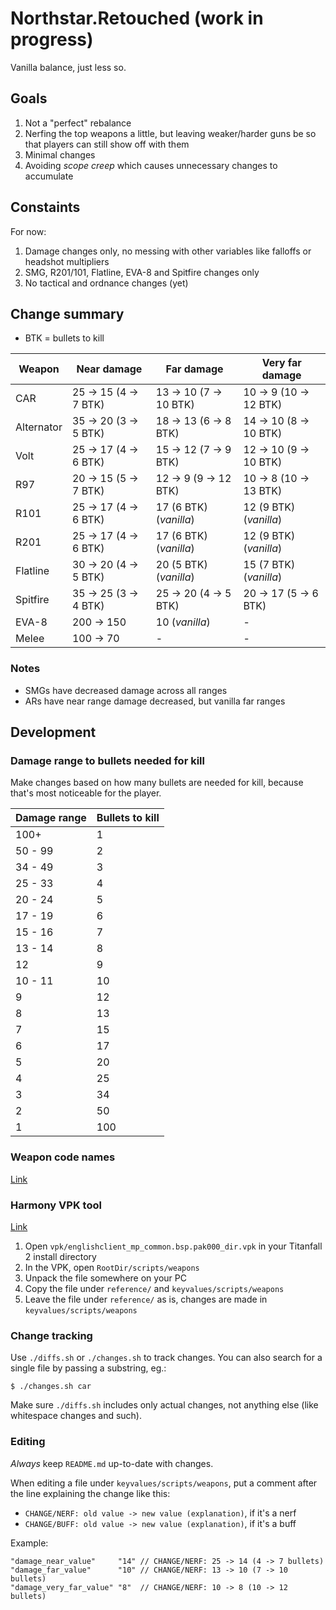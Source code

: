 Northstar.Retouched (work in progress)
================================================================================

Vanilla balance, just less so.

Goals
--------------------------------------------------------------------------------

  1. Not a "perfect" rebalance
  2. Nerfing the top weapons a little, but leaving weaker/harder guns be so that players can still show off with them
  3. Minimal changes
  4. Avoiding _scope creep_ which causes unnecessary changes to accumulate

Constaints
--------------------------------------------------------------------------------

For now:

  1. Damage changes only, no messing with other variables like falloffs or headshot multipliers
  2. SMG, R201/101, Flatline, EVA-8 and Spitfire changes only
  3. No tactical and ordnance changes (yet)

Change summary
--------------------------------------------------------------------------------

  * BTK = bullets to kill

| Weapon     | Near damage           | Far damage             | Very far damage        |
|------------|-----------------------|------------------------|------------------------|
| CAR        | 25 -> 15 (4 -> 7 BTK) | 13 -> 10 (7 -> 10 BTK) | 10 -> 9 (10 -> 12 BTK) |
| Alternator | 35 -> 20 (3 -> 5 BTK) | 18 -> 13 (6 -> 8 BTK)  | 14 -> 10 (8 -> 10 BTK) |
| Volt       | 25 -> 17 (4 -> 6 BTK) | 15 -> 12 (7 -> 9 BTK)  | 12 -> 10 (9 -> 10 BTK) |
| R97        | 20 -> 15 (5 -> 7 BTK) | 12 -> 9 (9 -> 12 BTK)  | 10 -> 8 (10 -> 13 BTK) |
| R101       | 25 -> 17 (4 -> 6 BTK) | 17 (6 BTK) (_vanilla_) | 12 (9 BTK) (_vanilla_) |
| R201       | 25 -> 17 (4 -> 6 BTK) | 17 (6 BTK) (_vanilla_) | 12 (9 BTK) (_vanilla_) |
| Flatline   | 30 -> 20 (4 -> 5 BTK) | 20 (5 BTK) (_vanilla_) | 15 (7 BTK) (_vanilla_) |
| Spitfire   | 35 -> 25 (3 -> 4 BTK) | 25 -> 20 (4 -> 5 BTK)  | 20 -> 17 (5 -> 6 BTK)  |
| EVA-8      | 200 -> 150            | 10 (_vanilla_)         | -                      |
| Melee      | 100 -> 70             | -                      | -                      |

### Notes

  * SMGs have decreased damage across all ranges
  * ARs have near range damage decreased, but vanilla far ranges

Development
--------------------------------------------------------------------------------

### Damage range to bullets needed for kill

Make changes based on how many bullets are needed for kill,
because that's most noticeable for the player.

| Damage range | Bullets to kill |
|--------------|-----------------|
| 100+         | 1               |
| 50 - 99      | 2               |
| 34 - 49      | 3               |
| 25 - 33      | 4               |
| 20 - 24      | 5               |
| 17 - 19      | 6               |
| 15 - 16      | 7               |
| 13 - 14      | 8               |
| 12           | 9               |
| 10 - 11      | 10              |
| 9            | 12              |
| 8            | 13              |
| 7            | 15              |
| 6            | 17              |
| 5            | 20              |
| 4            | 25              |
| 3            | 34              |
| 2            | 50              |
| 1            | 100             |


### Weapon code names

[Link](https://r2northstar.gitbook.io/r2northstar-wiki/hosting-a-server-with-northstar/dedicated-server#weapons)

### Harmony VPK tool

[Link](https://github.com/harmonytf/HarmonyVPKTool/releases/tag/1.2.0)

  1. Open `vpk/englishclient_mp_common.bsp.pak000_dir.vpk` in your Titanfall 2 install directory
  2. In the VPK, open `RootDir/scripts/weapons`
  3. Unpack the file somewhere on your PC
  4. Copy the file under `reference/` and `keyvalues/scripts/weapons`
  5. Leave the file under `reference/` as is, changes are made in `keyvalues/scripts/weapons`

### Change tracking

Use `./diffs.sh` or `./changes.sh` to track changes. You can also search for a single file
by passing a substring, eg.:

    $ ./changes.sh car

Make sure `./diffs.sh` includes only actual changes, not anything else (like whitespace changes and such).

### Editing

_Always_ keep `README.md` up-to-date with changes.

When editing a file under `keyvalues/scripts/weapons`, put a comment after the line explaining
the change like this:

  * `CHANGE/NERF: old value -> new value (explanation)`, if it's a nerf
  * `CHANGE/BUFF: old value -> new value (explanation)`, if it's a buff

Example:

```
"damage_near_value"     "14" // CHANGE/NERF: 25 -> 14 (4 -> 7 bullets)
"damage_far_value"      "10" // CHANGE/NERF: 13 -> 10 (7 -> 10 bullets)
"damage_very_far_value" "8"  // CHANGE/NERF: 10 -> 8 (10 -> 12 bullets)
```
